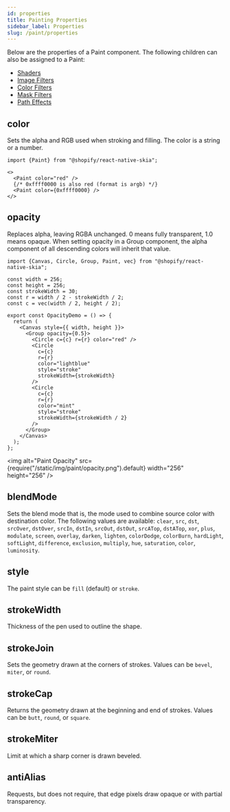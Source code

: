 ```yaml
---
id: properties
title: Painting Properties
sidebar_label: Properties
slug: /paint/properties
---
```


Below are the properties of a Paint component.
The following children can also be assigned to a Paint:
* [Shaders](/docs/shaders/overview) 
* [Image Filters](/docs/image-filters/overview)
* [Color Filters](/docs/color-filters)
* [Mask Filters](/docs/mask-filters)
* [Path Effects](/docs/path-effects)

## color

Sets the alpha and RGB used when stroking and filling.
The color is a string or a number.

```tsx twoslash
import {Paint} from "@shopify/react-native-skia";

<>
  <Paint color="red" />
  {/* 0xffff0000 is also red (format is argb) */}
  <Paint color={0xffff0000} />
</>
```

## opacity

Replaces alpha, leaving RGBA unchanged. 0 means fully transparent, 1.0 means opaque.
When setting opacity in a Group component, the alpha component of all descending colors will inherit that value.

```tsx twoslash
import {Canvas, Circle, Group, Paint, vec} from "@shopify/react-native-skia";

const width = 256;
const height = 256;
const strokeWidth = 30;
const r = width / 2 - strokeWidth / 2;
const c = vec(width / 2, height / 2);

export const OpacityDemo = () => {
  return (
    <Canvas style={{ width, height }}>
      <Group opacity={0.5}>
        <Circle c={c} r={r} color="red" />
        <Circle
          c={c}
          r={r}
          color="lightblue"
          style="stroke"
          strokeWidth={strokeWidth}
        />
        <Circle
          c={c}
          r={r}
          color="mint"
          style="stroke"
          strokeWidth={strokeWidth / 2}
        />
      </Group>
    </Canvas>
  );
};
```

<img alt="Paint Opacity" src={require("/static/img/paint/opacity.png").default} width="256" height="256" />

## blendMode

Sets the blend mode that is, the mode used to combine source color with destination color.
The following values are available: `clear`, `src`, `dst`, `srcOver`, `dstOver`, `srcIn`, `dstIn`, `srcOut`, `dstOut`,
`srcATop`, `dstATop`, `xor`, `plus`, `modulate`, `screen`, `overlay`, `darken`, `lighten`, `colorDodge`, `colorBurn`, `hardLight`,
`softLight`, `difference`, `exclusion`, `multiply`, `hue`, `saturation`, `color`, `luminosity`.

## style

The paint style can be `fill` (default) or `stroke`.

## strokeWidth

Thickness of the pen used to outline the shape.

## strokeJoin

Sets the geometry drawn at the corners of strokes.
Values can be `bevel`, `miter`, or `round`.

## strokeCap

Returns the geometry drawn at the beginning and end of strokes.
Values can be `butt`, `round`, or `square`.

## strokeMiter

Limit at which a sharp corner is drawn beveled.

## antiAlias

Requests, but does not require, that edge pixels draw opaque or with partial transparency.